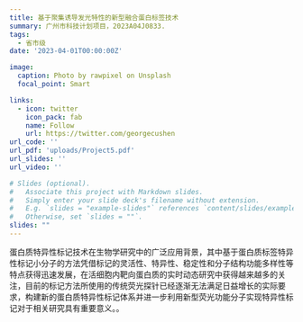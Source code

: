 ```yaml
---
title: 基于聚集诱导发光特性的新型融合蛋白标签技术
summary: 广州市科技计划项目，2023A04J0833.
tags:
  - 省市级
date: '2023-04-01T00:00:00Z'

image:
  caption: Photo by rawpixel on Unsplash
  focal_point: Smart

links:
  - icon: twitter
    icon_pack: fab
    name: Follow
    url: https://twitter.com/georgecushen
url_code: ''
url_pdf: 'uploads/Project5.pdf'
url_slides: ''
url_video: ''

# Slides (optional).
#   Associate this project with Markdown slides.
#   Simply enter your slide deck's filename without extension.
#   E.g. `slides = "example-slides"` references `content/slides/example-slides.md`.
#   Otherwise, set `slides = ""`.
slides: ""
---
```


蛋白质特异性标记技术在生物学研究中的广泛应用背景，其中基于蛋白质标签特异性标记小分子的方法凭借标记的灵活性、特异性、稳定性和分子结构功能多样性等特点获得迅速发展，在活细胞内靶向蛋白质的实时动态研究中获得越来越多的关注，目前的标记方法所使用的传统荧光探针已经逐渐无法满足日益增长的实际要求，构建新的蛋白质特异性标记体系并进一步利用新型荧光功能分子实现特异性标记对于相关研究具有重要意义。。
